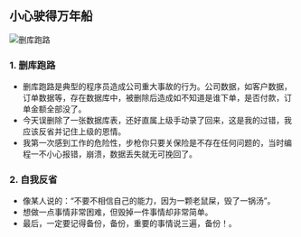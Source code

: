 ##  小心驶得万年船
![删库跑路](../public/image/20200703.jpeg)

###  1. 删库跑路
+ 删库跑路是典型的程序员造成公司重大事故的行为。公司数据，如客户数据，订单数据等，存在数据库中，被删除后造成如不知道是谁下单，是否付款，订单金额全部没了。
+ 今天误删除了一张数据库表，还好直属上级手动录了回来，这是我的过错，我应该反省并记住上级的恩情。
+ 我第一次感到工作的危险性，步枪你只要关保险是不存在任何问题的，当时编程一不小心报错，崩溃，数据丢失就无可挽回了。

### 2. 自我反省
+ 像某人说的：“不要不相信自己的能力，因为一颗老鼠屎，毁了一锅汤”。
+ 想做一点事情非常困难，但毁掉一件事情却非常简单。
+ 最后，一定要记得备份，备份，重要的事情说三遍，备份！。
